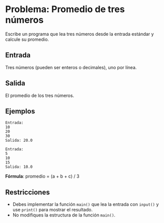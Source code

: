 # Problema: Promedio de tres números

Escribe un programa que lea tres números desde la entrada estándar y calcule su promedio.

## Entrada
Tres números (pueden ser enteros o decimales), uno por línea.

## Salida
El promedio de los tres números.

## Ejemplos
```
Entrada:
10
20
30
Salida: 20.0
```

```
Entrada:
5
10
15
Salida: 10.0
```

**Fórmula**: promedio = (a + b + c) / 3

## Restricciones
- Debes implementar la función `main()` que lea la entrada con `input()` y use `print()` para mostrar el resultado.
- No modifiques la estructura de la función `main()`.
